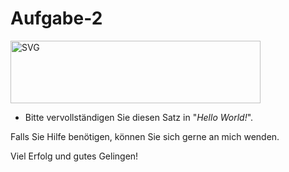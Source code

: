 # Aufgabe-2
<img alt="SVG" src="https://www.flaticon.com/svg/static/icons/svg/2097/2097184.svg" height="100px" width="400px" /> 
 <ul>
<li>Bitte vervollständigen Sie diesen Satz in "<i>Hello World!</i>".
  </ul>
  Falls Sie Hilfe benötigen, können Sie sich gerne an mich wenden.
  
  Viel Erfolg und gutes Gelingen!
  
  
  
